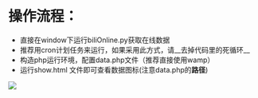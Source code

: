 # 操作流程：
* 直接在window下运行biliOnline.py获取在线数据
* 推荐用cron计划任务来运行，如果采用此方式，请__去掉代码里的死循环__
* 构造php运行环境，配置data.php文件（推荐直接使用wamp）
* 运行show.html 文件即可查看数据图标(注意data.php的**路径**)


![](https://github.com/StephinChou/Pythonspider/blob/master/image/online.png)
